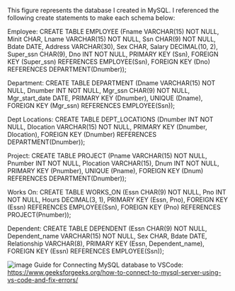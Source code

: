 This figure represents the database I created in MySQL. I referenced the following create statements to make each schema below:

Employee: CREATE TABLE EMPLOYEE (Fname VARCHAR(15) NOT NULL, Minit CHAR, Lname VARCHAR(15) NOT NULL, Ssn CHAR(9) NOT NULL, Bdate DATE, Address VARCHAR(30), Sex CHAR, Salary DECIMAL(10, 2), Super_ssn CHAR(9), Dno INT NOT NULL, PRIMARY KEY (Ssn), FOREIGN KEY (Super_ssn) REFERENCES EMPLOYEE(Ssn), FOREIGN KEY (Dno) REFERENCES DEPARTMENT(Dnumber));

Department: CREATE TABLE DEPARTMENT (Dname VARCHAR(15) NOT NULL, Dnumber INT NOT NULL, Mgr_ssn CHAR(9) NOT NULL, Mgr_start_date DATE, PRIMARY KEY (Dnumber), UNIQUE (Dname), FOREIGN KEY (Mgr_ssn) REFERENCES EMPLOYEE(Ssn));

Dept Locations: CREATE TABLE DEPT_LOCATIONS (Dnumber INT NOT NULL, Dlocation VARCHAR(15) NOT NULL, PRIMARY KEY (Dnumber, Dlocation), FOREIGN KEY (Dnumber) REFERENCES DEPARTMENT(Dnumber));

Project: CREATE TABLE PROJECT (Pname VARCHAR(15) NOT NULL, Pnumber INT NOT NULL, Plocation VARCHAR(15), Dnum INT NOT NULL, PRIMARY KEY (Pnumber), UNIQUE (Pname), FOREIGN KEY (Dnum) REFERENCES DEPARTMENT(Dnumber));

Works On: CREATE TABLE WORKS_ON (Essn CHAR(9) NOT NULL, Pno INT NOT NULL, Hours DECIMAL(3, 1), PRIMARY KEY (Essn, Pno), FOREIGN KEY (Essn) REFERENCES EMPLOYEE(Ssn), FOREIGN KEY (Pno) REFERENCES PROJECT(Pnumber));

Dependent: CREATE TABLE DEPENDENT (Essn CHAR(9) NOT NULL, Dependent_name VARCHAR(15) NOT NULL, Sex CHAR, Bdate DATE, Relationship VARCHAR(8), PRIMARY KEY (Essn, Dependent_name), FOREIGN KEY (Essn) REFERENCES EMPLOYEE(Ssn));

![image](https://github.com/peter-alonzo/database_operations_project/assets/123613195/bc6f7085-118a-403a-ac6b-43bb3da4ee50)
Guide for Connecting MySQL database to VSCode: https://www.geeksforgeeks.org/how-to-connect-to-mysql-server-using-vs-code-and-fix-errors/
